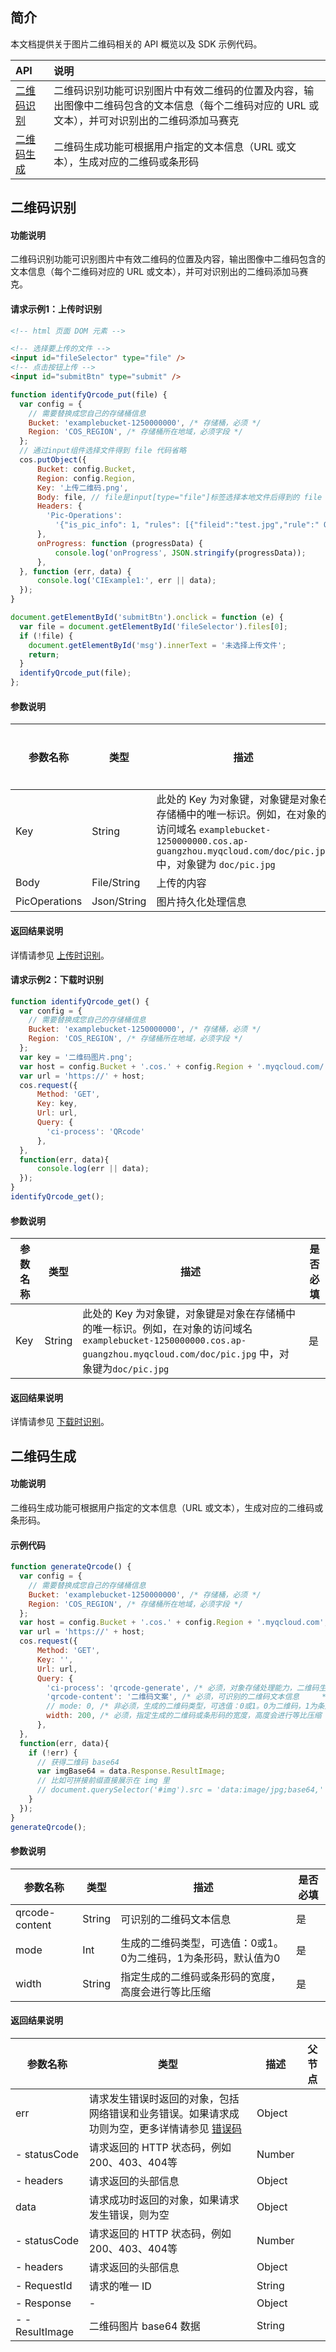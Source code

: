 ## 简介

本文档提供关于图片二维码相关的 API 概览以及 SDK 示例代码。

| API                                                          | 说明       |
| :----------------------------------------------------------- | :--------- |
| [二维码识别](https://cloud.tencent.com/document/product/436/54070) | 二维码识别功能可识别图片中有效二维码的位置及内容，输出图像中二维码包含的文本信息（每个二维码对应的 URL 或文本），并可对识别出的二维码添加马赛克              |
| [二维码生成](https://cloud.tencent.com/document/product/436/54071) | 二维码生成功能可根据用户指定的文本信息（URL 或文本），生成对应的二维码或条形码|

## 二维码识别

#### 功能说明

二维码识别功能可识别图片中有效二维码的位置及内容，输出图像中二维码包含的文本信息（每个二维码对应的 URL 或文本），并可对识别出的二维码添加马赛克。

#### 请求示例1：上传时识别

```html
<!-- html 页面 DOM 元素 -->

<!-- 选择要上传的文件 -->
<input id="fileSelector" type="file" />
<!-- 点击按钮上传 -->
<input id="submitBtn" type="submit" />
```

```javascript
function identifyQrcode_put(file) {
  var config = {
    // 需要替换成您自己的存储桶信息
    Bucket: 'examplebucket-1250000000', /* 存储桶，必须 */
    Region: 'COS_REGION', /* 存储桶所在地域，必须字段 */
  };
  // 通过input组件选择文件得到 file 代码省略
  cos.putObject({
      Bucket: config.Bucket,
      Region: config.Region,
      Key: '上传二维码.png',
      Body: file, // file是input[type="file"]标签选择本地文件后得到的 file 对象
      Headers: {
        'Pic-Operations':
          '{"is_pic_info": 1, "rules": [{"fileid":"test.jpg","rule":" QRcode/cover/0"}]}',
      },
      onProgress: function (progressData) {
          console.log('onProgress', JSON.stringify(progressData));
      },
  }, function (err, data) {
      console.log('CIExample1:', err || data);
  });
}

document.getElementById('submitBtn').onclick = function (e) {
  var file = document.getElementById('fileSelector').files[0];
  if (!file) {
    document.getElementById('msg').innerText = '未选择上传文件';
    return;
  }
  identifyQrcode_put(file);
};
```

#### 参数说明

| 参数名称             | 类型        | 描述                                                         | 是否必填 |
| -------------------- | ----------- | ------------------------------------------------------------ | -------- |
| Key             | String      | 此处的 Key 为对象键，对象键是对象在存储桶中的唯一标识。例如，在对象的访问域名 `examplebucket-1250000000.cos.ap-guangzhou.myqcloud.com/doc/pic.jpg` 中，对象键为 `doc/pic.jpg` | 是        |
| Body            | File/String      | 上传的内容                                       | 是        |
| PicOperations    | Json/String      | 图片持久化处理信息                                  | 是       |


#### 返回结果说明

详情请参见 [上传时识别](https://cloud.tencent.com/document/product/436/54070#.E5.93.8D.E5.BA.94)。

#### 请求示例2：下载时识别

```javascript
function identifyQrcode_get() {
  var config = {
    // 需要替换成您自己的存储桶信息
    Bucket: 'examplebucket-1250000000', /* 存储桶，必须 */
    Region: 'COS_REGION', /* 存储桶所在地域，必须字段 */
  };
  var key = '二维码图片.png';
  var host = config.Bucket + '.cos.' + config.Region + '.myqcloud.com/' + key;
  var url = 'https://' + host;
  cos.request({
      Method: 'GET',
      Key: key,
      Url: url,
      Query: {
        'ci-process': 'QRcode'
      },
  },
  function(err, data){
      console.log(err || data);
  });
}
identifyQrcode_get();
```

#### 参数说明

| 参数名称             | 类型        | 描述                                                         | 是否必填 |
| -------------------- | ----------- | ------------------------------------------------------------ | -------- |
| Key             | String      | 此处的 Key 为对象键，对象键是对象在存储桶中的唯一标识。例如，在对象的访问域名 `examplebucket-1250000000.cos.ap-guangzhou.myqcloud.com/doc/pic.jpg` 中，对象键为`doc/pic.jpg` | 是        |

#### 返回结果说明

详情请参见 [下载时识别](https://cloud.tencent.com/document/product/436/54070#.E5.93.8D.E5.BA.943)。

## 二维码生成

#### 功能说明

二维码生成功能可根据用户指定的文本信息（URL 或文本），生成对应的二维码或条形码。

#### 示例代码

```javascript
function generateQrcode() {
  var config = {
    // 需要替换成您自己的存储桶信息
    Bucket: 'examplebucket-1250000000', /* 存储桶，必须 */
    Region: 'COS_REGION', /* 存储桶所在地域，必须字段 */
  };
  var host = config.Bucket + '.cos.' + config.Region + '.myqcloud.com';
  var url = 'https://' + host;
  cos.request({
      Method: 'GET',
      Key: '',
      Url: url,
      Query: {
        'ci-process': 'qrcode-generate', /* 必须，对象存储处理能力，二维码生成参数为 qrcode-generate	*/
        'qrcode-content': '二维码文案', /* 必须，可识别的二维码文本信息	 */
        // mode: 0, /* 非必须，生成的二维码类型，可选值：0或1。0为二维码，1为条形码，默认值为0	*/
        width: 200, /* 必须，指定生成的二维码或条形码的宽度，高度会进行等比压缩	*/
      },
  },
  function(err, data){
    if (!err) {
      // 获得二维码 base64
      var imgBase64 = data.Response.ResultImage;
      // 比如可拼接前缀直接展示在 img 里
      // document.querySelector('#img').src = 'data:image/jpg;base64,' + imgBase64;
    }
  });
}
generateQrcode();
```

#### 参数说明

| 参数名称             | 类型        | 描述                                     | 是否必填 |
| -------------------- | ----------- | ------------------------------------------- | -------- |
| qrcode-content        | String      | 可识别的二维码文本信息                         |     是   |
| mode          | Int         | 生成的二维码类型，可选值：0或1。0为二维码，1为条形码，默认值为0   | 是   |
| width         | String      | 指定生成的二维码或条形码的宽度，高度会进行等比压缩      | 是       |


#### 返回结果说明

| 参数名称             | 类型        | 描述                                          | 父节点  |
| -------------------- | ----------- | ------------------------------------------------- | ------ |
| err          | 请求发生错误时返回的对象，包括网络错误和业务错误。如果请求成功则为空，更多详情请参见 [错误码](https://cloud.tencent.com/document/product/436/7730) | Object |
| - statusCode | 请求返回的 HTTP 状态码，例如200、403、404等                  | Number |
| - headers    | 请求返回的头部信息                                           | Object |
| data         | 请求成功时返回的对象，如果请求发生错误，则为空               | Object |
| - statusCode | 请求返回的 HTTP 状态码，例如200、403、404等                  | Number |
| - headers    | 请求返回的头部信息                                           | Object |
| - RequestId | 请求的唯一 ID                                                | String |
| - Response     |            -        | Object    |
| - - ResultImage | 二维码图片 base64 数据	                                                | String |

